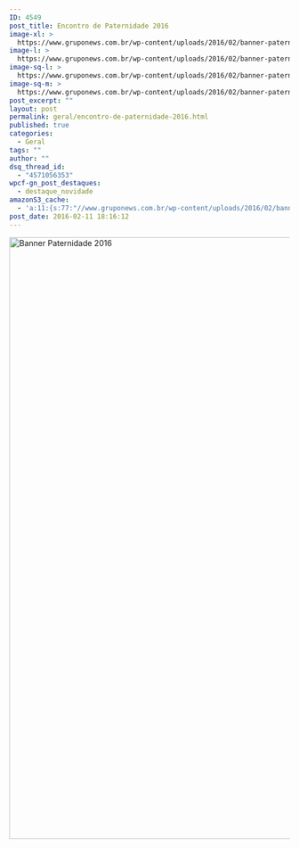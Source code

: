 ```yaml
---
ID: 4549
post_title: Encontro de Paternidade 2016
image-xl: >
  https://www.gruponews.com.br/wp-content/uploads/2016/02/banner-paternidade-2016.jpg
image-l: >
  https://www.gruponews.com.br/wp-content/uploads/2016/02/banner-paternidade-2016-1280x720.jpg
image-sq-l: >
  https://www.gruponews.com.br/wp-content/uploads/2016/02/banner-paternidade-2016-1280x1080.jpg
image-sq-m: >
  https://www.gruponews.com.br/wp-content/uploads/2016/02/banner-paternidade-2016-720x720.jpg
post_excerpt: ""
layout: post
permalink: geral/encontro-de-paternidade-2016.html
published: true
categories:
  - Geral
tags: ""
author: ""
dsq_thread_id:
  - "4571056353"
wpcf-gn_post_destaques:
  - destaque_novidade
amazonS3_cache:
  - 'a:11:{s:77:"//www.gruponews.com.br/wp-content/uploads/2016/02/banner-paternidade-2016.jpg";i:4548;s:85:"//www.gruponews.com.br/wp-content/uploads/2016/02/banner-paternidade-2016-300x169.jpg";i:4548;s:85:"//www.gruponews.com.br/wp-content/uploads/2016/02/banner-paternidade-2016-768x432.jpg";i:4548;s:86:"//www.gruponews.com.br/wp-content/uploads/2016/02/banner-paternidade-2016-1280x720.jpg";i:4548;s:85:"//www.gruponews.com.br/wp-content/uploads/2016/02/banner-paternidade-2016-720x405.jpg";i:4548;s:85:"//www.gruponews.com.br/wp-content/uploads/2016/02/banner-paternidade-2016-460x259.jpg";i:4548;s:85:"//www.gruponews.com.br/wp-content/uploads/2016/02/banner-paternidade-2016-180x101.jpg";i:4548;s:92:"//www.gruponews.com.br/wp-content/uploads/2016/02/banner-paternidade-2016-e1455223461707.jpg";a:1:{s:9:"timestamp";i:1501500803;}s:99:"//www.gruponews.com.br/wp-content/uploads/2016/02/banner-paternidade-2016-e1455223461707-150x84.jpg";a:1:{s:9:"timestamp";i:1501500803;}s:79:"//www.gruponews.com.br/wp-content/uploads/2016/02/Baneer-Paternidade-2016-2.jpg";a:1:{s:9:"timestamp";i:1501500803;}s:87:"//www.gruponews.com.br/wp-content/uploads/2016/02/Baneer-Paternidade-2016-2-185x104.jpg";a:1:{s:9:"timestamp";i:1501500803;}}'
post_date: 2016-02-11 18:16:12
---
```

<a href="http://www.gruponews.com.br/wp-content/uploads/2016/02/banner-paternidade-2016.jpg" rel="attachment wp-att-4548"><img class="aligncenter size-full wp-image-4548" src="http://www.gruponews.com.br/wp-content/uploads/2016/02/banner-paternidade-2016.jpg" alt="Banner Paternidade 2016" width="1920" height="1080" /></a>